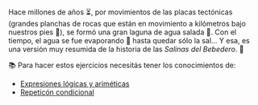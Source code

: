 Hace millones de años :hourglass_flowing_sand:, por movimientos de las placas tectónicas (grandes planchas de rocas que están en movimiento a kilómetros bajo nuestros pies :footprints:), se formó una gran laguna de agua salada :sunrise:. Con el tiempo, el agua se fue evaporando :dash: hasta quedar sólo la sal… Y esa, es una versión muy resumida de la historia de las  _Salinas del Bebedero_. :book:

:books: Para hacer estos ejercicios necesitás tener los conocimientos de:

* [Expresiones lógicas y ariméticas](https://mumuki.io/primaria.sanluis/chapters/196-antiguas-expresiones)
* [Repeticón condicional](https://mumuki.io/primaria.sanluis/chapters/151-costumbres-entrelazadas)
